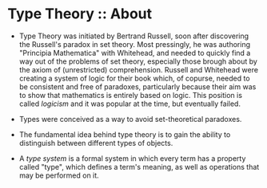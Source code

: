 # Type Theory :: About

* Type Theory was initiated by Bertrand Russell, soon after discovering the Russell's paradox in set theory. Most pressingly, he was authoring "Principia Mathematica" with Whitehead, and needed to quickly find a way out of the problems of set theory, especially those brough about by the axiom of (unrestricted) comprehension. Russell and Whitehead were creating a system of logic for their book which, of copurse, needed to be consistent and free of paradoxes, particularly because their aim was to show that mathematics is entirely based on logic. This position is called *logicism* and it was popular at the time, but eventually failed.



* Types were conceived as a way to avoid set-theoretical paradoxes.

* The fundamental idea behind type theory is to gain the ability to distinguish between different types of objects.

* A *type system* is a formal system in which every term has a property called "type", which defines a term's meaning, as well as operations that may be performed on it.
